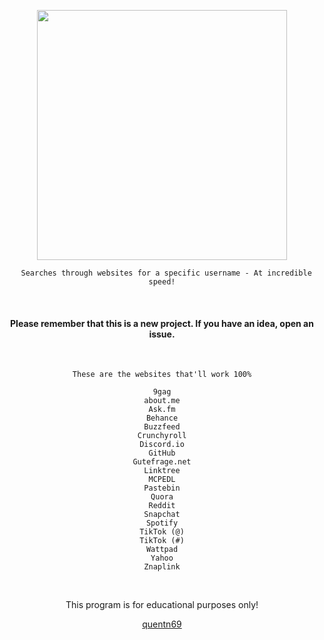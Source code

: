 <p align="center">
<img src="https://media.discordapp.net/attachments/993529387469262950/999702134285144224/main.png?width=509&height=521", width="400", height="400">
</p>


<center>
  
  

```
  Searches through websites for a specific username - At incredible speed!
```

  
<br>



#### Please remember that this is a new project. If you have an idea, open an issue.
<br>

`These are the websites that'll work 100%`

<center>

```
9gag
about.me
Ask.fm
Behance
Buzzfeed
Crunchyroll
Discord.io
GitHub
Gutefrage.net
Linktree
MCPEDL
Pastebin
Quora
Reddit
Snapchat
Spotify
TikTok (@)
TikTok (#)
Wattpad
Yahoo
Znaplink
```

<br>


This program is for educational purposes only!


[quentn69](https://github.com/quentn69)
